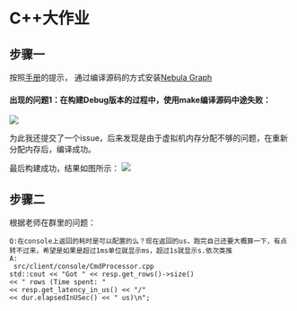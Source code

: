 # C++大作业

## 步骤一

按照[手册](https://github.com/vesoft-inc/nebula/blob/master/docs/manual-EN/3.build-develop-and-administration/1.build/1.build-source-code.md)的提示，
通过编译源码的方式安装[Nebula Graph](https://github.com/vesoft-inc/nebula)

#### 出现的问题1：在构建Debug版本的过程中，使用make编译源码中途失败：

![](https://user-images.githubusercontent.com/54877997/71333815-8a9af080-2576-11ea-9483-1ea4f70b469d.jpg)

为此我还提交了一个issue，后来发现是由于虚拟机内存分配不够的问题，在重新分配内存后，编译成功。

最后构建成功，结果如图所示：
![](https://user-images.githubusercontent.com/54877997/71334158-e6b24480-2577-11ea-9cec-adc6439df5b2.jpg)

## 步骤二
根据老师在群里的问题：
```
Q:在console上返回的耗时是可以配置的么？现在返回的us，跑完自己还要大概算一下，有点转不过来，希望是如果是超过1ms单位就显示ms，超过1s就显示s.依次类推
A:
 src/client/console/CmdProcessor.cpp
std::cout << "Got " << resp.get_rows()->size()
<< " rows (Time spent: "
<< resp.get_latency_in_us() << "/"
<< dur.elapsedInUSec() << " us)\n";

```

